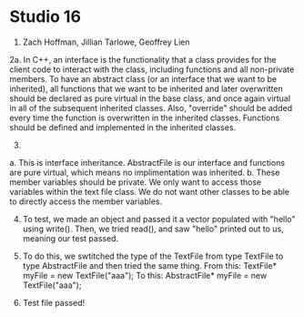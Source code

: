# Studio 16

1. Zach Hoffman, Jillian Tarlowe, Geoffrey Lien

2a. In C++, an interface is the functionality that a class provides for the client code to interact with the class,
including functions and all non-private members. To have an abstract class (or an interface that we want to be inherited),
all functions that we want to be inherited and later overwritten should be declared as pure virtual in the base class, and once 
again virtual in all of the subsequent inherited classes. Also, "override" should be added every time the function is 
overwritten in the inherited classes. Functions should be defined and implemented in the inherited classes.

3. 
a. This is interface inheritance. AbstractFile is our interface and functions are pure virtual, which means
no implimentation was inherited.
b. These member variables should be private. We only want to access those variables within the text file class. We do not want other
classes to be able to directly access the member variables.

4. To test, we made an object and passed it a vector<char> populated with "hello" using write(). Then, we tried read(), and 
saw "hello" printed out to us, meaning our test passed.

5. To do this, we swtitched the type of the TextFile from type TextFile to type AbstractFile and then tried the same thing.
	From this:
	TextFile* myFile = new TextFile("aaa");
	To this:
	AbstractFile* myFile = new TextFile("aaa");

6. Test file passed!


